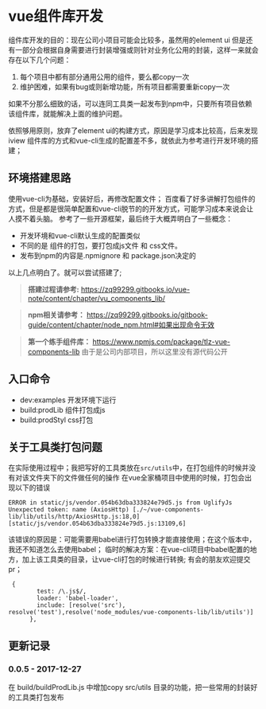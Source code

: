 # vue组件库开发

组件库开发的目的：现在公司小项目可能会比较多，虽然用的element ui 但是还有一部分会根据自身需要进行封装增强或则针对业务化公用的封装，这样一来就会存在以下几个问题：

1. 每个项目中都有部分通用公用的组件，要么都copy一次
2. 维护困难，如果有bug或则新增功能，所有项目都需要重新copy一次

如果不分那么细致的话，可以连同工具类一起发布到npm中，只要所有项目依赖该组件库，就能解决上面的维护问题。

依照够用原则，放弃了element ui的构建方式，原因是学习成本比较高，后来发现 iview 组件库的方式和vue-cli生成的配置差不多，就依此为参考进行开发环境的搭建；

## 环境搭建思路
使用vue-cli为基础，安装好后，再修改配置文件；
百度看了好多讲解打包组件的方式，但是都是很简单配置和vue-cli脱节的的开发方式，可能学习成本来说会让人摸不着头脑。 参考了一些开源框架，最后终于大概弄明白了一些概念：

- 开发环境和vue-cli默认生成的配置类似
- 不同的是 组件的打包，要打包成js文件 和 css文件。
- 发布到npm的内容是.npmignore 和 package.json决定的

以上几点明白了。就可以尝试搭建了;

> **搭建过程请参考:**
https://zq99299.gitbooks.io/vue-note/content/chapter/vu_components_lib/

> **npm相关请参考：**
https://zq99299.gitbooks.io/gitbook-guide/content/chapter/node_npm.html#如果出现命令无效

> **第一个练手组件库：**
https://www.npmjs.com/package/tlz-vue-components-lib
由于是公司内部项目，所以这里没有源代码公开

## 入口命令

* dev:examples 开发环境下运行
* build:prodLib 组件打包成js
* build:prodStyl css打包

## 关于工具类打包问题

在实际使用过程中；我把写好的工具类放在`src/utils`中，在打包组件的时候并没有对该文件夹下的文件做任何的操作
在vue全家桶项目中使用的时候，打包会出现以下的错误
```
ERROR in static/js/vendor.054b63dba333824e79d5.js from UglifyJs
Unexpected token: name (AxiosHttp) [./~/vue-components-lib/lib/utils/http/AxiosHttp.js:18,0][static/js/vendor.054b63dba333824e79d5.js:13109,6]
```
 该错误的原因是：可能需要用babel进行打包转换才能直接使用；在这个版本中，我还不知道怎么去使用babel；
 临时的解决方案：在vue-cli项目中babel配置的地方，加上该工具类的目录，让vue-cli打包的时候进行转换;
 有会的朋友欢迎提交pr；
 ```
  {
         test: /\.js$/,
         loader: 'babel-loader',
         include: [resolve('src'), resolve('test'),resolve('node_modules/vue-components-lib/lib/utils')]
       },
 ```

## 更新记录

### 0.0.5 - 2017-12-27
在 build/buildProdLib.js 中增加copy src/utils 目录的功能，把一些常用的封装好的工具类打包发布
